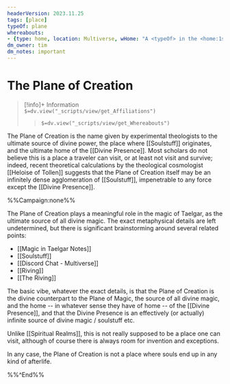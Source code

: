 ```yaml
---
headerVersion: 2023.11.25
tags: [place]
typeOf: plane
whereabouts: 
- {type: home, location: Multiverse, wHome: "A <typeOf> in the <home:1s>"}
dm_owner: tim
dm_notes: important
---
```

# The Plane of Creation
>[!info]+ Information  
> `$=dv.view("_scripts/view/get_Affiliations")`  
>> `$=dv.view("_scripts/view/get_Whereabouts")`

The Plane of Creation is the name given by experimental theologists to the ultimate source of divine power,  the place where [[Soulstuff]] originates, and the ultimate home of the [[Divine Presence]].  Most scholars do not believe this is a place a traveler can visit, or at least not visit and survive; indeed, recent theoretical calculations by the theological cosmologist [[Heloise of Tollen]] suggests that the Plane of Creation itself may be an infinitely dense agglomeration of [[Soulstuff]], impenetrable to any force except the [[Divine Presence]].

%%Campaign:none%%

The Plane of Creation plays a meaningful role in the magic of Taelgar, as the ultimate source of all divine magic. The exact metaphysical details are left undetermined, but there is significant brainstorming around several related points:

- [[Magic in Taelgar Notes]]
- [[Soulstuff]]
- [[Discord Chat - Multiverse]]
- [[Riving]]
- [[The Riving]]

The basic vibe, whatever the exact details, is that the Plane of Creation is the divine counterpart to the Plane of Magic, the source of all divine magic, and the home -- in whatever sense they have of home -- of the [[Divine Presence]], and that the Divine Presence is an effectively (or actually) infinite source of divine magic / soulstuff etc. 

Unlike [[Spiritual Realms]], this is not really supposed to be a place one can visit, although of course there is always room for invention and exceptions. 

In any case, the Plane of Creation is not a place where souls end up in any kind of afterlife. 

%%^End%%